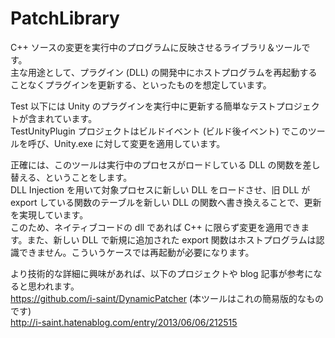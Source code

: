 # PatchLibrary

C++ ソースの変更を実行中のプログラムに反映させるライブラリ＆ツールです。  
主な用途として、プラグイン (DLL) の開発中にホストプログラムを再起動することなくプラグインを更新する、といったものを想定しています。  

Test 以下には Unity のプラグインを実行中に更新する簡単なテストプロジェクトが含まれています。  
TestUnityPlugin プロジェクトはビルドイベント (ビルド後イベント) でこのツールを呼び、Unity.exe に対して変更を適用しています。  

正確には、このツールは実行中のプロセスがロードしている DLL の関数を差し替える、ということをします。  
DLL Injection を用いて対象プロセスに新しい DLL をロードさせ、旧 DLL が export している関数のテーブルを新しい DLL の関数へ書き換えることで、更新を実現しています。  
このため、ネイティブコードの dll であれば C++ に限らず変更を適用できます。また、新しい DLL で新規に追加された export 関数はホストプログラムは認識できません。こういうケースでは再起動が必要になります。  

より技術的な詳細に興味があれば、以下のプロジェクトや blog 記事が参考になると思われます。   
https://github.com/i-saint/DynamicPatcher (本ツールはこれの簡易版的なものです)  
http://i-saint.hatenablog.com/entry/2013/06/06/212515  
